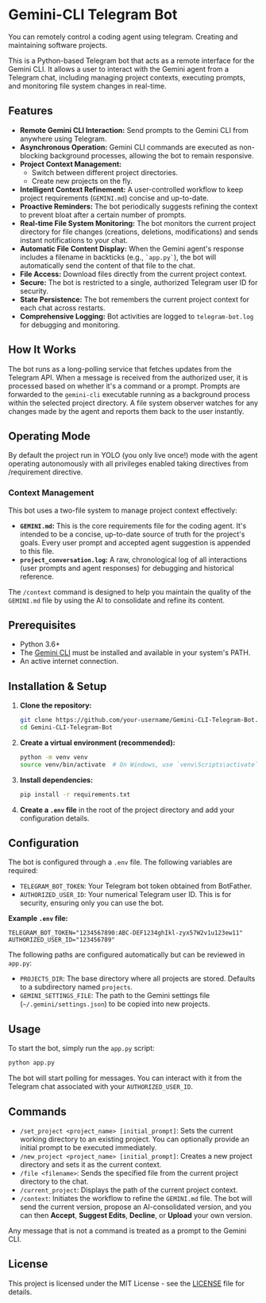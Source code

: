 # Gemini-CLI Telegram Bot

You can remotely control a coding agent using telegram. Creating and maintaining software projects.

This is a Python-based Telegram bot that acts as a remote interface for the Gemini CLI. It allows a user to interact with the Gemini agent from a Telegram chat, including managing project contexts, executing prompts, and monitoring file system changes in real-time.

## Features

- **Remote Gemini CLI Interaction:** Send prompts to the Gemini CLI from anywhere using Telegram.
- **Asynchronous Operation:** Gemini CLI commands are executed as non-blocking background processes, allowing the bot to remain responsive.
- **Project Context Management:**
    - Switch between different project directories.
    - Create new projects on the fly.
- **Intelligent Context Refinement:** A user-controlled workflow to keep project requirements (`GEMINI.md`) concise and up-to-date.
- **Proactive Reminders:** The bot periodically suggests refining the context to prevent bloat after a certain number of prompts.
- **Real-time File System Monitoring:** The bot monitors the current project directory for file changes (creations, deletions, modifications) and sends instant notifications to your chat.
- **Automatic File Content Display:** When the Gemini agent's response includes a filename in backticks (e.g., `` `app.py` ``), the bot will automatically send the content of that file to the chat.
- **File Access:** Download files directly from the current project context.
- **Secure:** The bot is restricted to a single, authorized Telegram user ID for security.
- **State Persistence:** The bot remembers the current project context for each chat across restarts.
- **Comprehensive Logging:** Bot activities are logged to `telegram-bot.log` for debugging and monitoring.

## How It Works

The bot runs as a long-polling service that fetches updates from the Telegram API. When a message is received from the authorized user, it is processed based on whether it's a command or a prompt. Prompts are forwarded to the `gemini-cli` executable running as a background process within the selected project directory. A file system observer watches for any changes made by the agent and reports them back to the user instantly.

## Operating Mode

By default the project run in YOLO (you only live once!) mode with the agent operating autonomously with all privileges enabled taking directives from /requirement directive.

### Context Management

This bot uses a two-file system to manage project context effectively:

- **`GEMINI.md`:** This is the core requirements file for the coding agent. It's intended to be a concise, up-to-date source of truth for the project's goals. Every user prompt and accepted agent suggestion is appended to this file.
- **`project_conversation.log`:** A raw, chronological log of all interactions (user prompts and agent responses) for debugging and historical reference.

The `/context` command is designed to help you maintain the quality of the `GEMINI.md` file by using the AI to consolidate and refine its content.

## Prerequisites

- Python 3.6+
- The [Gemini CLI](https://github.com/google/gemini-cli) must be installed and available in your system's PATH.
- An active internet connection.

## Installation & Setup

1.  **Clone the repository:**
    ```bash
    git clone https://github.com/your-username/Gemini-CLI-Telegram-Bot.git
    cd Gemini-CLI-Telegram-Bot
    ```

2.  **Create a virtual environment (recommended):**
    ```bash
    python -m venv venv
    source venv/bin/activate  # On Windows, use `venv\Scripts\activate`
    ```

3.  **Install dependencies:**
    ```bash
    pip install -r requirements.txt
    ```

4.  **Create a `.env` file** in the root of the project directory and add your configuration details.

## Configuration

The bot is configured through a `.env` file. The following variables are required:

-   `TELEGRAM_BOT_TOKEN`: Your Telegram bot token obtained from BotFather.
-   `AUTHORIZED_USER_ID`: Your numerical Telegram user ID. This is for security, ensuring only you can use the bot.

**Example `.env` file:**
```env
TELEGRAM_BOT_TOKEN="1234567890:ABC-DEF1234ghIkl-zyx57W2v1u123ew11"
AUTHORIZED_USER_ID="123456789"
```

The following paths are configured automatically but can be reviewed in `app.py`:
-   `PROJECTS_DIR`: The base directory where all projects are stored. Defaults to a subdirectory named `projects`.
-   `GEMINI_SETTINGS_FILE`: The path to the Gemini settings file (`~/.gemini/settings.json`) to be copied into new projects.

## Usage

To start the bot, simply run the `app.py` script:
```bash
python app.py
```
The bot will start polling for messages. You can interact with it from the Telegram chat associated with your `AUTHORIZED_USER_ID`.

## Commands

-   `/set_project <project_name> [initial_prompt]`: Sets the current working directory to an existing project. You can optionally provide an initial prompt to be executed immediately.
-   `/new_project <project_name> [initial_prompt]`: Creates a new project directory and sets it as the current context.
-   `/file <filename>`: Sends the specified file from the current project directory to the chat.
-   `/current_project`: Displays the path of the current project context.
-   `/context`: Initiates the workflow to refine the `GEMINI.md` file. The bot will send the current version, propose an AI-consolidated version, and you can then **Accept**, **Suggest Edits**, **Decline**, or **Upload** your own version.

Any message that is not a command is treated as a prompt to the Gemini CLI.

## License

This project is licensed under the MIT License - see the [LICENSE](LICENSE) file for details.
